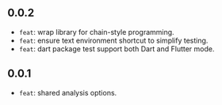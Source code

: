 ## 0.0.2

- `feat`: wrap library for chain-style programming.
- `feat`: ensure text environment shortcut to simplify testing.
- `feat`: dart package test support both Dart and Flutter mode.

## 0.0.1

- `feat`: shared analysis options.
